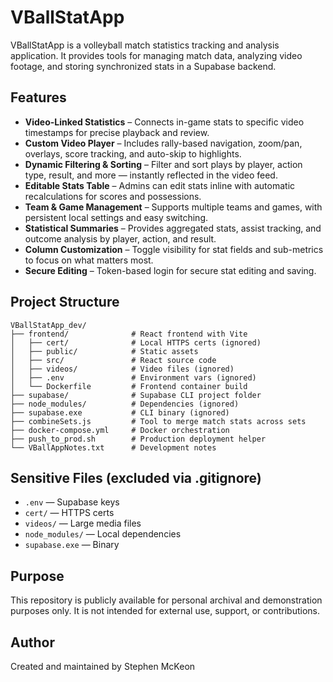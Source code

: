 # VBallStatApp

VBallStatApp is a volleyball match statistics tracking and analysis application. It provides tools for managing match data, analyzing video footage, and storing synchronized stats in a Supabase backend.

## Features

- **Video-Linked Statistics** – Connects in-game stats to specific video timestamps for precise playback and review.
- **Custom Video Player** – Includes rally-based navigation, zoom/pan, overlays, score tracking, and auto-skip to highlights.
- **Dynamic Filtering & Sorting** – Filter and sort plays by player, action type, result, and more — instantly reflected in the video feed.
- **Editable Stats Table** – Admins can edit stats inline with automatic recalculations for scores and possessions.
- **Team & Game Management** – Supports multiple teams and games, with persistent local settings and easy switching.
- **Statistical Summaries** – Provides aggregated stats, assist tracking, and outcome analysis by player, action, and result.
- **Column Customization** – Toggle visibility for stat fields and sub-metrics to focus on what matters most.
- **Secure Editing** – Token-based login for secure stat editing and saving.

## Project Structure

```
VBallStatApp_dev/
├── frontend/              # React frontend with Vite
│   ├── cert/              # Local HTTPS certs (ignored)
│   ├── public/            # Static assets
│   ├── src/               # React source code
│   ├── videos/            # Video files (ignored)
│   ├── .env               # Environment vars (ignored)
│   └── Dockerfile         # Frontend container build
├── supabase/              # Supabase CLI project folder
├── node_modules/          # Dependencies (ignored)
├── supabase.exe           # CLI binary (ignored)
├── combineSets.js         # Tool to merge match stats across sets
├── docker-compose.yml     # Docker orchestration
├── push_to_prod.sh        # Production deployment helper
└── VBallAppNotes.txt      # Development notes
```

## Sensitive Files (excluded via .gitignore)

- `.env` — Supabase keys
- `cert/` — HTTPS certs
- `videos/` — Large media files
- `node_modules/` — Local dependencies
- `supabase.exe` — Binary

## Purpose

This repository is publicly available for personal archival and demonstration purposes only. It is not intended for external use, support, or contributions.

## Author

Created and maintained by Stephen McKeon
